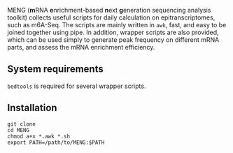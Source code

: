 
MENG (**m**RNA **e**nrichment-based **n**ext **g**eneration sequencing analysis toolkit) collects useful scripts for daily calculation on epitranscriptomes, such as m6A-Seq. The scripts are mainly written in `awk`, fast, and easy to be joined together using pipe. In addition, wrapper scripts are also provided, which can be used simply to generate peak frequency on different mRNA parts, and assess the mRNA enrichment efficiency. 

## System requirements

`bedtools` is required for several wrapper scripts.

## Installation
```
git clone 
cd MENG
chmod a+x *.awk *.sh
export PATH=/path/to/MENG:$PATH
```
